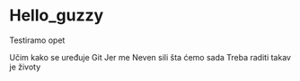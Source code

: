 # Hello_guzzy
Testiramo opet

Učim kako se uređuje Git
Jer me Neven sili šta ćemo sada
Treba raditi takav je životy
